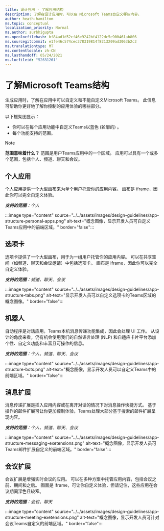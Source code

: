 ```yaml
---
title: 设计应用 - 了解应用结构
description: 了解在设计应用时，可以在 Microsoft Teams自定义哪些内容。
author: heath-hamilton
ms.topic: conceptual
localization_priority: Normal
ms.author: surbhigupta
ms.openlocfilehash: bf84ad1d52cf46e9242bf4122dc5e900461ab806
ms.sourcegitcommit: e1fe46c574cec378319814f8213209ad3063b2c3
ms.translationtype: MT
ms.contentlocale: zh-CN
ms.lasthandoff: 05/24/2021
ms.locfileid: "52631261"
---
```

# <a name="understand-the-microsoft-teams-app-structure"></a>了解Microsoft Teams结构

生成应用时，了解在应用中可以自定义和不能自定义Microsoft Teams。 此信息可帮助你更好地了解你控制的应用体验的哪些部分。

以下框架图显示：

* 你可以在每个应用功能中自定义Teams以蓝色 (轮廓的) 。
* 每个功能支持的范围。

> [!NOTE]
> **范围意味着什么？** 范围是用户Teams应用中的一个区域。 应用可以具有一个或多个范围，包括个人、频道、聊天和会议。

## <a name="personal-apps"></a>个人应用

个人应用提供一个大型画布来为单个用户托管你的应用内容。 画布是 iframe，因此你可以完全自定义体验。

***支持的范围**：个人*

:::image type="content" source="../../assets/images/design-guidelines/app-structure-personal-apps.png" alt-text="概念图像，显示开发人员可自定义Teams应用中的前端区域。" border="false":::

## <a name="tabs"></a>选项卡

选项卡提供了一个大型画布，用于为一组用户托管你的应用内容。 可以在共享空间（如频道、聊天和会议邀请）中包括选项卡。 画布是 iframe，因此你可以完全自定义体验。

***支持的范围**：频道、聊天、会议*

:::image type="content" source="../../assets/images/design-guidelines/app-structure-tabs.png" alt-text="显示开发人员可以自定义选项卡的Teams区域的概念图像。" border="false":::

## <a name="bots"></a>机器人

自动程序是对话应用，Teams本机消息传递功能集成，因此会处理 UI 工作。 从设计的角度来看，仍有机会使用我们的自然语言处理 (NLP) 和自适应卡片平台添加个性、自定义功能和丰富且可操作的信息。

***支持的范围**：个人、频道、聊天、会议*

:::image type="content" source="../../assets/images/design-guidelines/app-structure-bots.png" alt-text="概念图像，显示开发人员可以自定义Teams中的前端区域。" border="false":::

## <a name="messaging-extensions"></a>消息扩展

消息传递扩展是插入应用内容或在离开对话的情况下对消息操作快捷方式。 基于操作的邮件扩展可让你更加控制体验，Teams处理大部分基于搜索的邮件扩展呈现内容。

***支持的范围**：个人、频道、聊天、会议*

:::image type="content" source="../../assets/images/design-guidelines/app-structure-messaging-exetensions.png" alt-text="概念图像，显示开发人员可Teams邮件扩展自定义的前端区域。" border="false":::

## <a name="meeting-extensions"></a>会议扩展

会议扩展是增强实时会议的应用。 可以在多种方案中托管应用内容，包括会议之前、期间和之后。 图面是 iframe，可让你自定义体验，但请记住，这些应用在会议期间深色且较窄。

***支持的范围**：会议、聊天*

:::image type="content" source="../../assets/images/design-guidelines/app-structure-meeting-exetensions.png" alt-text="概念图像，显示开发人员可针对会议Teams自定义的前端区域。" border="false":::
